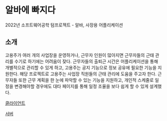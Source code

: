 # 알바에 빠지다
2022년 소프트웨어공학 텀프로젝트 - 알바, 사장용 어플리케이션

## 소개
고용주가 여러 개의 사업장을 운영하거나, 근무자 인원이 많아지면 근무자들의 근태 관리를 수기로 하기에는 어려움이 잦다. 근무자들의 출퇴근 시간은 어플리케이션을 통해 개별적으로 관리할 수 있게 하고, 고용주는 공지 기능으로 정보 공유에 필요한 기능을 지원한다. 해당 프로젝트로 고용주는 사업장 직원들의 근태 관리에 도움을 주고자 한다. 근무자들 또한 근무 계획을 한 눈에 파악할 수 있는 기능을 지원하고, 개인적 스케줄로 일정을 변경해야할 경우에도 대타 페이지를 통해 일정 조율을 보다 쉽게 할 수 있게 설계했다.

[클라이언트](https://github.com/SoftWareEZ/Client)

[서버](https://github.com/SoftWareEZ/server2)
